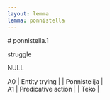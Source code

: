 ```yaml
---
layout: lemma
lemma: ponnistella
---
```


<div class="sense">
# <span class="sensename">ponnistella.1</span>

<span class="description">struggle</span>

<span class="description">NULL</span>

A0 | Entity trying |   | Ponnistelija |  
A1 | Predicative action |   | Teko |  

</div>


